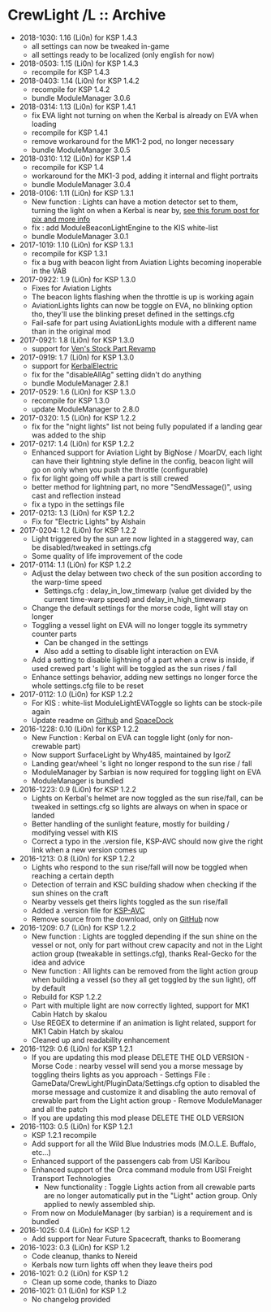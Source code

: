 # CrewLight /L :: Archive

* 2018-1030: 1.16 (Li0n) for KSP 1.4.3
	+ all settings can now be tweaked in-game
	+ all settings ready to be localized (only english for now)
* 2018-0503: 1.15 (Li0n) for KSP 1.4.3
	+ recompile for KSP 1.4.3
* 2018-0403: 1.14 (Li0n) for KSP 1.4.2
	+ recompile for KSP 1.4.2
	+ bundle ModuleManager 3.0.6
* 2018-0314: 1.13 (Li0n) for KSP 1.4.1
	+ fix EVA light not turning on when the Kerbal is already on EVA when loading
	+ recompile for KSP 1.4.1
	+ remove workaround for the MK1-2 pod, no longer necessary
	+ bundle ModuleManager 3.0.5
* 2018-0310: 1.12 (Li0n) for KSP 1.4
	+ recompile for KSP 1.4
	+ workaround for the MK1-3 pod, adding it internal and flight portraits
	+ bundle ModuleManager 3.0.4
* 2018-0106: 1.11 (Li0n) for KSP 1.3.1
	+ New function : Lights can have a motion detector set to them, turning the light on when a Kerbal is near by, [see this forum post for pix and more info](https://forum.kerbalspaceprogram.com/index.php?/topic/154901-131-crew-light-an-automatic-light-manager-v111-6-jan-2018/&do=findComment&comment=3261343)
	+ fix : add ModuleBeaconLightEngine to the KIS white-list
	+ bundle ModuleManager 3.0.1
* 2017-1019: 1.10 (Li0n) for KSP 1.3.1
	+ recompile for KSP 1.3.1
	+ fix a bug with beacon light from Aviation Lights becoming inoperable in the VAB
* 2017-0922: 1.9 (Li0n) for KSP 1.3.0
	+ Fixes for Aviation Lights
	+ The beacon lights flashing when the throttle is up is working again
	+ AviationLights lights can now be toggle on EVA, no blinking option tho, they'll use the blinking preset defined in the settings.cfg
	+ Fail-safe for part using AviationLights module with a different name than in the original mod
* 2017-0921: 1.8 (Li0n) for KSP 1.3.0
	+ support for [Ven's Stock Part Revamp](https://forum.kerbalspaceprogram.com/index.php?/topic/83696-122-stock-part-revamp-update-196-released-source-files/)
* 2017-0919: 1.7 (Li0n) for KSP 1.3.0
	+ support for [KerbalElectric](https://forum.kerbalspaceprogram.com/index.php?/topic/165449-wip-kerbal-electric-moar-lights/)
	+ fix for the "disableAllAg" setting didn't do anything
	+ bundle ModuleManager 2.8.1
* 2017-0529: 1.6 (Li0n) for KSP 1.3.0
	+ recompile for KSP 1.3.0
	+ update ModuleManager to 2.8.0
* 2017-0320: 1.5 (Li0n) for KSP 1.2.2
	+ fix for the "night lights" list not being fully populated if a landing gear was added to the ship
* 2017-0217: 1.4 (Li0n) for KSP 1.2.2
	+ Enhanced support for Aviation Light by BigNose / MoarDV, each light can have their lightning style define in the config, beacon light will go on only when you push the throttle (configurable)
	+ fix for light going off while a part is still crewed
	+ better method for lightning part, no more "SendMessage()", using cast and reflection instead
	+ fix a typo in the settings file
* 2017-0213: 1.3 (Li0n) for KSP 1.2.2
	+ Fix for "Electric Lights" by Alshain
* 2017-0204: 1.2 (Li0n) for KSP 1.2.2
	+ Light triggered by the sun are now lighted in a staggered way, can be disabled/tweaked in settings.cfg
	+ Some quality of life improvement of the code
* 2017-0114: 1.1 (Li0n) for KSP 1.2.2
	+ Adjust the delay between two check of the sun position according to the warp-time speed
		- Settings.cfg : delay_in_low_timewarp (value get divided by the current time-warp speed) and delay_in_high_timewarp
	+ Change the default settings for the morse code, light will stay on longer
	+ Toggling a vessel light on EVA will no longer toggle its symmetry counter parts
		- Can be changed in the settings
		- Also add a setting to disable light interaction on EVA
	+ Add a setting to disable lightning of a part when a crew is inside, if used crewed part 's light will be toggled as the sun rises / fall
	+ Enhance settings behavior, adding new settings no longer force the whole settings.cfg file to be reset
* 2017-0112: 1.0 (Li0n) for KSP 1.2.2
	+ For KIS : white-list ModuleLightEVAToggle so lights can be stock-pile again
	+ Update readme on [Github](https://github.com/Li0n-0/CrewLight/releases) and [SpaceDock](http://spacedock.info/mod/1012/Crew%20Light)
* 2016-1228: 0.10 (Li0n) for KSP 1.2.2
	+ New Function : Kerbal on EVA can toggle light (only for non-crewable part)
	+ Now support SurfaceLight by Why485, maintained by IgorZ
	+ Landing gear/wheel 's light no longer respond to the sun rise / fall
	+ ModuleManager by Sarbian is now required for toggling light on EVA
	+ ModuleManager is bundled
* 2016-1223: 0.9 (Li0n) for KSP 1.2.2
	+ Lights on Kerbal's helmet are now toggled as the sun rise/fall, can be tweaked in settings.cfg so lights are always on when in space or landed
	+ Better handling of the sunlight feature, mostly for building / modifying vessel with KIS
	+ Correct a typo in the .version file, KSP-AVC should now give the right link when a new version comes up
* 2016-1213: 0.8 (Li0n) for KSP 1.2.2
	+ Lights who respond to the sun rise/fall will now be toggled when reaching a certain depth
	+ Detection of terrain and KSC building shadow when checking if the sun shines on the craft
	+ Nearby vessels get theirs lights toggled as the sun rise/fall
	+ Added a .version file for [KSP-AVC](http://forum.kerbalspaceprogram.com/index.php?/topic/72169-12-ksp-avc-add-on-version-checker-plugin-1162-miniavc-ksp-avc-online-2016-10-13/)
	+ Remove source from the download, only on [GitHub](https://github.com/Li0n-0/CrewLight) now
* 2016-1209: 0.7 (Li0n) for KSP 1.2.2
	+ New function : Lights are toggled depending if the sun shine on the vessel or not, only for part without crew capacity and not in the Light action group (tweakable in settings.cfg), thanks Real-Gecko for the idea and advice
	+ New function : All lights can be removed from the light action group when building a vessel (so they all get toggled by the sun light), off by default
	+ Rebuild for KSP 1.2.2
	+ Part with multiple light are now correctly lighted, support for MK1 Cabin Hatch by skalou
	+ Use REGEX to determine if an animation is light related, support for MK1 Cabin Hatch by skalou
	+ Cleaned up and readability enhancement
* 2016-1129: 0.6 (Li0n) for KSP 1.2.1
	+ If you are updating this mod please DELETE THE OLD VERSION
			- Morse Code : nearby vessel will send you a morse message by toggling theirs lights as you approach
			- Settings File : GameData/CrewLight/PluginData/Settings.cfg option to disabled the morse message and customize it and disabling the auto removal of crewable part from the Light action group
			- Remove ModuleManager and all the patch
	+ If you are updating this mod please DELETE THE OLD VERSION
* 2016-1103: 0.5 (Li0n) for KSP 1.2.1
	+ KSP 1.2.1 recompile
	+ Add support for all the Wild Blue Industries mods (M.O.L.E. Buffalo, etc...)
	+ Enhanced support of the passengers cab from USI Karibou
	+ Enhanced support of the Orca command module from USI Freight Transport Technologies
		- New functionality : Toggle Lights action from all crewable parts are no longer automatically put in the "Light" action group. Only applied to newly assembled ship.
	+ From now on ModuleManager (by sarbian) is a requirement and is bundled
* 2016-1025: 0.4 (Li0n) for KSP 1.2
	+ Add support for Near Future  Spacecraft, thanks to Boomerang
* 2016-1023: 0.3 (Li0n) for KSP 1.2
	+ Code cleanup, thanks to Nereid
	+ Kerbals now turn lights off when they leave theirs pod
* 2016-1021: 0.2 (Li0n) for KSP 1.2
	+ Clean up some code, thanks to Diazo
* 2016-1021: 0.1 (Li0n) for KSP 1.2
	+ No changelog provided
